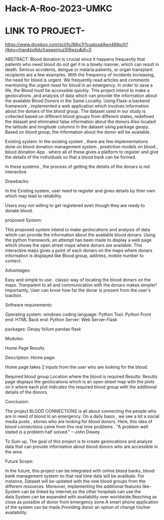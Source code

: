 # Hack-A-Roo-2023-UMKC
# LINK TO PROJECT-
https://www.dropbox.com/scl/fo/88jx7r1cualosd4wv488p/h?rlkey=rhaq4zo6du1raswxmuz5l9wzu&dl=0



ABSTRACT: Blood donation is crucial since it happens frequently that patients who need blood do not get it in a timely manner, which can result in death. Serious accidents, dengue or malaria patients, or organ transplant recipients are a few examples. With the frequency of incidents increasing, the need for blood is urgent. We frequently read articles and comments mentioning the urgent need for blood in an emergency. In order to save a life, the Blood must be accessible quickly. This project intend to make a geolocations ,and analysis of data which can provide the information about the available Blood Donors in the Same Locality. Using Flask-a backend framework , implemented a web application which involves information about the donars of the blood group. The dataset used in our study is collected based on different blood groups from different states, redefined the dataset and eliminated false information about the donors.Also located the latitude and longitude columns in the dataset using package geopy. Based on blood group, the information about the donor will be available.

Existing system: In the existing system , there are few implementations done on blood donation management system , prediction models on blood , blood donation App . where all of these gives a platform to register and give the details of the individuals so that a blood bank can be formed.

In these systems , the process of getting the details of the donars is not interactive.

Drawbacks:

In the Existing system, user need to register and gives details by thier own which may lead to reliability.

Users may not willing to get registered even though they are ready to donate blood.

proposed System:

This proposed system intend to make geolocations and analysis of data which can provide the information about the available blood donars. Using the python framework, an attempt has been made to display a web page which shows the open street maps where donars are available. This interactive maps gives a point of each donars on the maps where donars information is displayed like Blood group, address, mobile number to contact.

Advantages:

Easy and simple to use . classic way of locating the blood donars on the maps. Tranparent to all and communication with the donars makes simpler! Importantly, User can know how far the donar is present from the user's loaction.

Software requirements:

Operating system: windows coding language: Python Tool: Python Front end: HTML Back end: Python Server: Web Server-Flask

packages: Geopy folium pandas flask

Modules:

Home Page Results

Description: Home page:

Home page takes 2 inputs from the user who are looking for the blood.

Required blood group
Location where the blood is required
Results: Results page displays the geolocations which is an open street map with the plots on it where each plot indicates the required blood group with the additional details of the donors.

Conclusion:

The project BLOOD CONNECTIONS is all about connecting the people who are in need of blood in an emergency. On a daily basis , we see a lot a social media posts , stories who are looking for blood donors. Here, this idea of blood connections came from this real time problems . "A problem well stated is a problem half solved.” --John Dewey

To Sum up, The goal of this project is to create geolocations and analyze data that can provide information about blood donors who are accessible in the area.

Future Scope:

In the future, this project can be integrated with online blood banks, blood bank management system so that real time data will be availbale. For instance, Dataset will be updated with the new blood groups from the different resources. Moreover, implementing the additional features like- System can be linked by internet,so the other hospitals can use the data.System can be expanded with availability over worldwide.Reaching as close as possible of donor from emergency zone.A smart phone application of the system can be made.Providing donor an option of change his/her availability.
